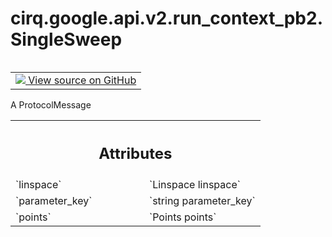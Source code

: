 <div itemscope itemtype="http://developers.google.com/ReferenceObject">
<meta itemprop="name" content="cirq.google.api.v2.run_context_pb2.SingleSweep" />
<meta itemprop="path" content="Stable" />
</div>

# cirq.google.api.v2.run_context_pb2.SingleSweep

<!-- Insert buttons and diff -->

<table class="tfo-notebook-buttons tfo-api" align="left">

<td>
  <a target="_blank" href="https://github.com/quantumlib/cirq/tree/master/cirq/google/api/v2/run_context.proto">
    <img src="https://www.tensorflow.org/images/GitHub-Mark-32px.png" />
    View source on GitHub
  </a>
</td>
</table>



A ProtocolMessage

<!-- Placeholder for "Used in" -->




<!-- Tabular view -->
 <table class="responsive fixed orange">
<colgroup><col width="214px"><col></colgroup>
<tr><th colspan="2"><h2 class="add-link">Attributes</h2></th></tr>

<tr>
<td>
`linspace`
</td>
<td>
`Linspace linspace`
</td>
</tr><tr>
<td>
`parameter_key`
</td>
<td>
`string parameter_key`
</td>
</tr><tr>
<td>
`points`
</td>
<td>
`Points points`
</td>
</tr>
</table>



